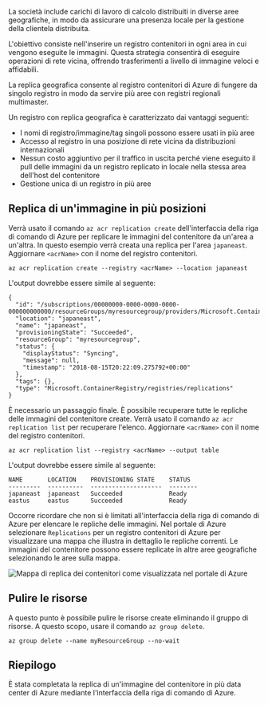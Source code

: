 La società include carichi di lavoro di calcolo distribuiti in diverse aree geografiche, in modo da assicurare una presenza locale per la gestione della clientela distribuita. 

L'obiettivo consiste nell'inserire un registro contenitori in ogni area in cui vengono eseguite le immagini. Questa strategia consentirà di eseguire operazioni di rete vicina, offrendo trasferimenti a livello di immagine veloci e affidabili. 

La replica geografica consente al registro contenitori di Azure di fungere da singolo registro in modo da servire più aree con registri regionali multimaster.

Un registro con replica geografica è caratterizzato dai vantaggi seguenti:

- I nomi di registro/immagine/tag singoli possono essere usati in più aree
- Accesso al registro in una posizione di rete vicina da distribuzioni internazionali
- Nessun costo aggiuntivo per il traffico in uscita perché viene eseguito il pull delle immagini da un registro replicato in locale nella stessa area dell'host del contenitore
- Gestione unica di un registro in più aree

## <a name="replicate-an-image-to-multiple-locations"></a>Replica di un'immagine in più posizioni

Verrà usato il comando `az acr replication create` dell'interfaccia della riga di comando di Azure per replicare le immagini del contenitore da un'area a un'altra. In questo esempio verrà creata una replica per l'area `japaneast`. Aggiornare `<acrName>` con il nome del registro contenitori.

```azurecli
az acr replication create --registry <acrName> --location japaneast
```

L'output dovrebbe essere simile al seguente:

```console
{
  "id": "/subscriptions/00000000-0000-0000-0000-000000000000/resourceGroups/myresourcegroup/providers/Microsoft.ContainerRegistry/registries/myACR0007/replications/japaneast",
  "location": "japaneast",
  "name": "japaneast",
  "provisioningState": "Succeeded",
  "resourceGroup": "myresourcegroup",
  "status": {
    "displayStatus": "Syncing",
    "message": null,
    "timestamp": "2018-08-15T20:22:09.275792+00:00"
  },
  "tags": {},
  "type": "Microsoft.ContainerRegistry/registries/replications"
}
```

È necessario un passaggio finale. È possibile recuperare tutte le repliche delle immagini del contenitore create. Verrà usato il comando `az acr replication list` per recuperare l'elenco. Aggiornare `<acrName>` con il nome del registro contenitori.

```azurecli
az acr replication list --registry <acrName> --output table
```

L'output dovrebbe essere simile al seguente:

```console
NAME       LOCATION    PROVISIONING STATE    STATUS
---------  ----------  --------------------  --------
japaneast  japaneast   Succeeded             Ready
eastus     eastus      Succeeded             Ready
```

Occorre ricordare che non si è limitati all'interfaccia della riga di comando di Azure per elencare le repliche delle immagini. Nel portale di Azure selezionare `Replications` per un registro contenitori di Azure per visualizzare una mappa che illustra in dettaglio le repliche correnti. Le immagini del contenitore possono essere replicate in altre aree geografiche selezionando le aree sulla mappa.

![Mappa di replica dei contenitori come visualizzata nel portale di Azure](../media/replication-map.png)

## <a name="clean-up-your-resources"></a>Pulire le risorse
<!---TODO: Do we need to include cleanup for the free education tier?--->

A questo punto è possibile pulire le risorse create eliminando il gruppo di risorse. A questo scopo, usare il comando `az group delete`.

```azurecli
az group delete --name myResourceGroup --no-wait
```

## <a name="summary"></a>Riepilogo

È stata completata la replica di un'immagine del contenitore in più data center di Azure mediante l'interfaccia della riga di comando di Azure. 